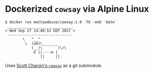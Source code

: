 # Dockerized `cowsay` via Alpine Linux

```
$ docker run mattaudesse/cowsay:1.0 -TU -eoO `date` 
 ______________________________ 
< Wed Sep 27 14:40:53 EDT 2017 >
 ------------------------------ 
        \   ^__^
         \  (oO)\_______
            (__)\       )\/\
             U ||----w |
                ||     ||

```

Uses [Scott Chacon's `cowsay`](https://github.com/schacon/cowsay.git) as a git
submodule.
